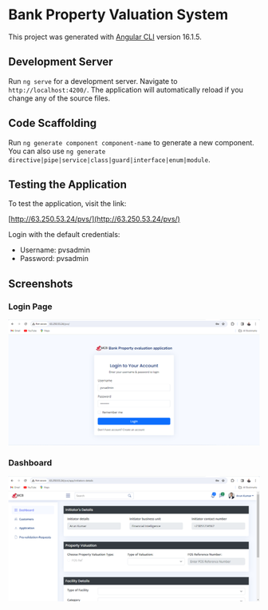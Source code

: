# Bank Property Valuation System

This project was generated with [Angular CLI](https://github.com/angular/angular-cli) version 16.1.5.

## Development Server

Run `ng serve` for a development server. Navigate to `http://localhost:4200/`. The application will automatically reload if you change any of the source files.

## Code Scaffolding

Run `ng generate component component-name` to generate a new component. You can also use `ng generate directive|pipe|service|class|guard|interface|enum|module`.

## Testing the Application

To test the application, visit the link:

[http://63.250.53.24/pvs/](http://63.250.53.24/pvs/)

Login with the default credentials:
- Username: pvsadmin
- Password: pvsadmin

## Screenshots

### Login Page
![Login Page](./pvslogin.png)

### Dashboard
![Dashboard](./pvsdashboard.png)
